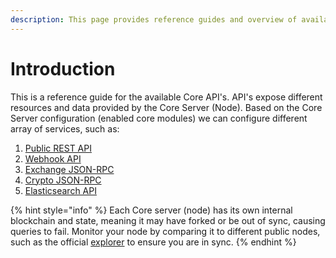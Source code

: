 ```yaml
---
description: This page provides reference guides and overview of available Core API's
---
```


# Introduction

This is a reference guide for the available Core API's. API's expose different resources and data provided by the Core Server \(Node\). Based on the Core Server configuration \(enabled core modules\) we can configure different array of services, such as:

1. [Public REST API](public-rest-api/getting-started.md)
2. [Webhook API](webhook-api/getting-started.md)
3. [Exchange JSON-RPC]()
4. [Crypto JSON-RPC](crypto-json-rpc/getting-started.md)
5. [Elasticsearch API](elasticsearch-api/getting-started.md)

{% hint style="info" %}
Each Core server \(node\) has its own internal blockchain and state, meaning it may have forked or be out of sync, causing queries to fail. Monitor your node by comparing it to different public nodes, such as the official [explorer](https://explorer.ark.io:8443/api) to ensure you are in sync.
{% endhint %}

